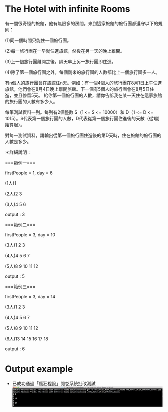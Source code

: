 # The Hotel with infinite Rooms 

有一間很奇怪的旅館，他有無限多的房間。來到這家旅館的旅行團都遵守以下的規則：

(1)同一個時間只能住一個旅行團。 

(2)每一旅行團在一早就住進旅館，然後在另一天的晚上離開。 

(3)上一個旅行團離開之後，隔天早上另一旅行團即住進。 

(4)除了第一個旅行團之外，每個剛來的旅行團的人數都比上一個旅行團多一人。 

有n個人的旅行團會在旅館住n天。例如：有一個4個人的旅行團在8月1日上午住進旅館，他們會在8月4日晚上離開旅館。下一個有5個人的旅行團會在8月5日住進，並且停留5天。
給你第一個旅行團的人數，請你告訴我在某一天住在這家旅館的旅行團的人數有多少人。 

每筆測試資料一列。每列有2個整數 S（1 <= S <= 10000）和 D（1 <= D <= 1015）。S代表第一個旅行團的人數，D代表從第一個旅行團住進後的天數（從1開始算起）。 

對每一測試資料，請輸出從第一個旅行團住進後的第D天時，住在旅館的旅行團的人數是多少。 

＊詳細說明：

===範例一===

firstPeople = 1, day = 6 

(1人)1 

(2人)2 3 

(3人)4 5 6 

output : 3

===範例二===

firstPeople = 3, day = 10 

(3人)1 2 3 

(4人)4 5 6 7 

(5人)8 9 10 11 12 

output : 5  

===範例三=== 

firstPeople = 3, day = 14 

(3人)1  2  3 

(4人)4  5  6  7 

(5人)8  9  10 11 12 

(6人)13 14 15 16 17 18  

output : 6 


# Output example
* 已成功通過「瘋狂程設」閱卷系統批改測試 
![image](https://github.com/Samuelchi861008/CPE-TheHotelWithInfiniteRooms_10170/blob/master/結果.png)
